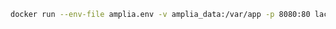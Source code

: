 ﻿```sh
docker run --env-file amplia.env -v amplia_data:/var/app -p 8080:80 lacunasoftware/amplia:4.4
```
